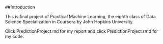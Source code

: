 ##Introduction

This is final project of Practical Machine Learning, the eighth class of Data Science Specialization in Coursera by John Hopkins University. 

Click PredictionProject.md for my report and click PredictionProject.rmd for my code.